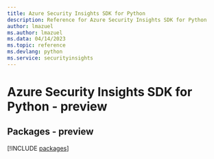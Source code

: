 ```yaml
---
title: Azure Security Insights SDK for Python
description: Reference for Azure Security Insights SDK for Python
author: lmazuel
ms.author: lmazuel
ms.data: 04/14/2023
ms.topic: reference
ms.devlang: python
ms.service: securityinsights
---
```

# Azure Security Insights SDK for Python - preview
## Packages - preview
[!INCLUDE [packages](security-insights-index.md)]